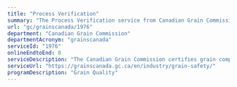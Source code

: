 ```yaml
---
title: "Process Verification"
summary: "The Process Verification service from Canadian Grain Commission is not available end-to-end online, according to the GC Service Inventory."
url: "gc/grainscanada/1976"
department: "Canadian Grain Commission"
departmentAcronym: "grainscanada"
serviceId: "1976"
onlineEndtoEnd: 0
serviceDescription: "The Canadian Grain Commission certifies grain companies’ Hazard Analysis Critical Control Point systems (CGC HACCP) and Canadian Identity Preserved Recognition Systems (CIPRS) to help the industry meet demands for food safety assurances from foreign and domestic markets."
serviceUrl: "https://grainscanada.gc.ca/en/industry/grain-safety/"
programDescription: "Grain Quality"
---
```

